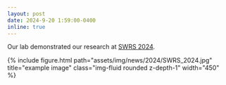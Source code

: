 ```yaml
---
layout: post
date: 2024-9-20 1:59:00-0400
inline: true
---
```

Our lab demonstrated our research at [SWRS 2024](https://swrobotics.engineering.asu.edu/2024speakers/). 

<div class="row">
    <div class="col-sm mt-3 mt-md-0">
        {% include figure.html path="assets/img/news/2024/SWRS_2024.jpg" title="example image" class="img-fluid rounded z-depth-1" width="450" %}
    </div>
</div>


